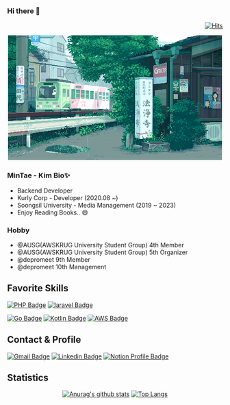 ### Hi there 👋
  <!-- Hits.. -->
  <div align=right>  
  
  [![Hits](https://hits.seeyoufarm.com/api/count/incr/badge.svg?url=https%3A%2F%2Fgithub.com%2F14km)](https://hits.seeyoufarm.com)
  
  </div>

  <div align=center>
  
  ![Main dot image](https://github.com/14km/14km/blob/master/profile-dotimg.gif)
  
  </div>

  ### MinTae - Kim Bio✨
  <ul>
    <li>Backend Developer</li>
    <li>Kurly Corp - Developer (2020.08 ~)</li>
    <li>Soongsil University - Media Management (2019 ~ 2023)</li>
    <li>Enjoy Reading Books.. 😄</li> 
  </ul>
  
  ### Hobby

  <ul>
    <li>@AUSG(AWSKRUG University Student Group) 4th Member</li>
    <li>@AUSG(AWSKRUG University Student Group) 5th Organizer</li>
    <li>@depromeet 9th Member</li>
    <li>@depromeet 10th Management</li>
  </ul>

<!-- Favorite Skills -->
## Favorite Skills
  <div align=left>
  
  [![PHP Badge](https://img.shields.io/badge/PHP-777BB4?style=flat-square&logo=PHP&logoColor=white)](https://php.net)
  [![laravel Badge](https://img.shields.io/badge/Laravel-FF2D20?style=flat-square&logo=Laravel&logoColor=white)](https://laravel.com/)
<!--   [![typescript Badge](https://img.shields.io/badge/Typescript-235A97?style=flat-square&logo=Typescript&logoColor=white)](https://www.typescriptlang.org/)  -->
<!--   [![Javascript Badge](https://img.shields.io/badge/Jypescript-F7DF1E?style=flat-square&logo=JavaScript&logoColor=white)](https://javascript.info/) -->
  [![Go Badge](https://img.shields.io/badge/Go-00ADD8?style=flat-square&logo=Go&logoColor=white)](https://golang.org/)
  [![Kotlin Badge](https://img.shields.io/badge/Kotlin-0095D5?style=flat-square&logo=Kotlin&logoColor=white)](https://kotlinlang.org/)
  [![AWS Badge](https://img.shields.io/badge/Aws-0095D5?style=flat-square&logo=Aws&logoColor=white)](https://aws.amazon.com/)
  
  </div>

<!-- Contact -->
<!-- https://simpleicons.org/ --\>
<!-- https://img.shields.io/badge/IconName-Color?style=flat-square&logo=IconName&logoColor=white&link=* -->
## Contact & Profile
  <div align=left>
  
  [![Gmail Badge](https://img.shields.io/badge/Gmail-d14836?style=flat-square&logo=Gmail&logoColor=white&link=mailto:k.connor614@gmail.com)](mailto:k.connor614@gmail.com)
  [![Linkedin Badge](https://img.shields.io/badge/-LinkedIn-blue?style=flat-square&logo=Linkedin&logoColor=white&link=https://www.linkedin.com/in/mintae-kim-b1a627187/)](https://www.linkedin.com/in/mintae-kim-b1a627187/)
  [![Notion Profile Badge](https://img.shields.io/badge/-notion-black?style=flat-square&logo=notion&logoColor=white&link=https://www.notion.so/connor2doc/927888a45c604213866e33931cd06686)](https://connor2doc.notion.site/Connor-Library-v2-028186efde114d2a90150e786dcc6cb5)

  </div>
  
<!-- statistics - username=*  -->
## Statistics
  <div align=center>
  
  [![Anurag's github stats](https://github-readme-stats.vercel.app/api?username=14km)](https://github.com/anuraghazra/github-readme-stats)
  [![Top Langs](https://github-readme-stats.vercel.app/api/top-langs/?username=14km&layout=compact)](https://github.com/anuraghazra/github-readme-stats)
  </div>

<!--
**14km/14km** is a ✨ _special_ ✨ repository because its `README.md` (this file) appears on your GitHub profile.

Here are some ideas to get you started:

- 🔭 I’m currently working on ...
- 🌱 I’m currently learning ...
- 👯 I’m looking to collaborate on ...
- 🤔 I’m looking for help with ...
- 💬 Ask me about ...
- 📫 How to reach me: ...
- 😄 Pronouns: ...
- ⚡ Fun fact: ...
-->
